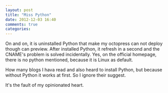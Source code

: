 ```yaml
---
layout: post
title: "Miss Python"
date: 2012-12-03 16:40
comments: true
categories: 
---
```


On and on, it is uninstalled Python that make my octopress can not deploy though can preview. 
After installed Python, it refresh in a second and the CNAME's problem is solved incidentally. 
Yes, on the official homepage, there is no python mentioned, because it is Linux as default.

How many blogs I hava read and also heard to install Python, but because without Python it works at first. 
So I ignore their suggest.

It's the fault of my opinionated heart.
